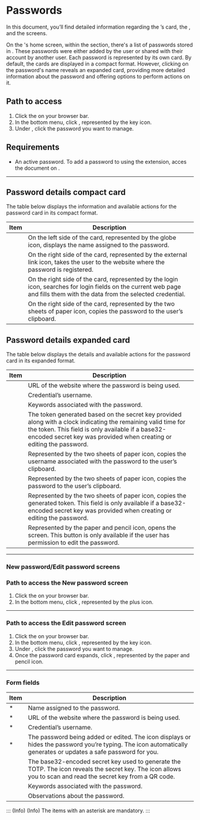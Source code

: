 # Passwords 

In this document, you’ll find detailed information regarding the ’s  card, the , and the  screens.


On the 's home screen, within the  section, there's a list of passwords stored in . These passwords were either added by the user or shared with their account by another  user. Each password is represented by its own card. By default, the cards are displayed in a compact format. However, clicking on the password's name reveals an expanded card, providing more detailed information about the password and offering options to perform actions on it.

## Path to access

1. Click the  on your browser bar.
2. In the bottom menu, click , represented by the key icon.
3. Under , click the password you want to manage.

## Requirements

- An active password. To add a password to  using the extension, acces the document on .

---

## Password details compact card

The table below displays the information and available actions for the password card in its compact format.

| Item| Description|
|------------------|-------------------------------------------------------------------------------------------------------------|
|          | On the left side of the card, represented by the globe icon, displays the name assigned to the password.    |
|     | On the right side of the card, represented by the external link icon, takes the user to the website where the password is registered. |
|         | On the right side of the card, represented by the login icon, searches for login fields on the current web page and fills them with the data from the selected credential. |
|  | On the right side of the card, represented by the two sheets of paper icon, copies the password to the user’s clipboard. |

## Password details expanded card

The table below displays the details and available actions for the password card in its expanded format.

| Item              | Description                                                                                                          |
|-------------------|----------------------------------------------------------------------------------------------------------------------|
|            | URL of the website where the password is being used.                                                                |
|       | Credential’s username.                                                                                               |
|           | Keywords associated with the password.                                                                              |
|           | The token generated based on the secret key provided along with a clock indicating the remaining valid time for the token. This field is only available if a base32-encoded secret key was provided when creating or editing the password. |
|  | Represented by the two sheets of paper icon, copies the username associated with the password to the user’s clipboard. |
|  | Represented by the two sheets of paper icon, copies the password to the user’s clipboard.                           |
|      | Represented by the two sheets of paper icon, copies the generated token. This field is only available if a base32-encoded secret key was provided when creating or editing the password. |
|  | Represented by the paper and pencil icon, opens the  screen. This button is only available if the user has permission to edit the password. |

---

### New password/Edit password screens

### Path to access the New password screen

1. Click the  on your browser bar.
2. In the bottom menu, click , represented by the plus icon.

***

### Path to access the Edit password screen

1. Click the  on your browser bar.
2. In the bottom menu, click , represented by the key icon.
3. Under , click the password you want to manage.
4. Once the password card expands, click , represented by the paper and pencil icon.
***
### Form fields

| Item            | Description                                                                                                               |
|-----------------|---------------------------------------------------------------------------------------------------------------------------|
| *       | Name assigned to the password.                                                                                             |
| *        | URL of the website where the password is being used.                                                                       |
| *   | Credential’s username.                                                                                                     |
| *   | The password being added or edited. The  icon displays or hides the password you’re typing. The  icon automatically generates or updates a safe password for you. |
|   | The base32-encoded secret key used to generate the TOTP. The  icon reveals the secret key. The  icon allows you to scan and read the secret key from a QR code. |
|         | Keywords associated with the password.                                                                                    |
|         | Observations about the password.                                                                                           |

::: (Info) (Info)
The items with an asterisk are mandatory.
:::